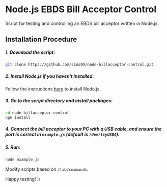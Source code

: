 # Node.js EBDS Bill Acceptor Control

Script for testing and controlling an EBDS bill acceptor written in Node.js.

## Installation Procedure

##### 1. Download the script:
```sh
git clone https://github.com/sina95/node-billacceptor-control.git
```

##### 2. Install Node.js if you haven't installed:
Follow the instructions [here](https://nodejs.org/en/learn/getting-started/how-to-install-nodejs) to install Node.js.

##### 3. Go to the script directory and install packages:
```sh
cd node-billacceptor-control
npm install
```

##### 4. Connect the bill acceptor to your PC with a USB cable, and ensure the port is correct in `example.js` (default is `/dev/ttyUSB0`).

##### 5. Run:
```sh
node example.js
```

Modify scripts based on `/lib/commands`.

Happy testing! :)
